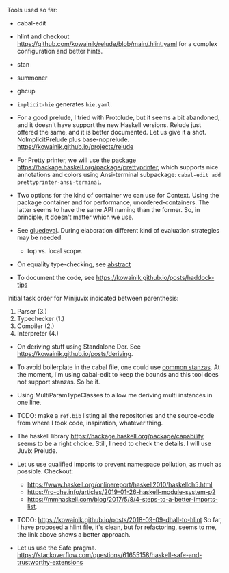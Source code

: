Tools used so far:

- cabal-edit
- hlint and checkout
  https://github.com/kowainik/relude/blob/main/.hlint.yaml for a
  complex configuration and better hints.
- stan
- summoner
- ghcup
- `implicit-hie` generates `hie.yaml`.

- For a good prelude, I tried with Protolude, but it seems a bit
  abandoned, and it doesn't have support the new Haskell versions.
  Relude just offered the same, and it is better documented. Let us
  give it a shot. NoImplicitPrelude plus base-noprelude.
  https://kowainik.github.io/projects/relude

- For Pretty printer, we will use the package
  https://hackage.haskell.org/package/prettyprinter, which supports
  nice annotations and colors using Ansi-terminal subpackage:
    `cabal-edit add prettyprinter-ansi-terminal`.

- Two options for the kind of container we can use for Context. Using
  the package container and for performance, unordered-containers. The
  latter seems to have the same API naming than the former. So, in
  principle, it doesn't matter which we use.


- See
  [gluedeval](https://gist.github.com/AndrasKovacs/a0e0938113b193d6b9c1c0620d853784).
  During elaboration different kind of evaluation strategies may be
  needed.
    - top vs. local scope. 
- On equality type-checking, see
  [abstract](https://github.com/anjapetkovic/anjapetkovic.github.io/blob/master/talks/2021-06-17-TYPES2021/abstract.pdf)
- To document the code, see
  https://kowainik.github.io/posts/haddock-tips

Initial task order for Minijuvix indicated between parenthesis:
1. Parser (3.)
2. Typechecker   (1.)
3. Compiler (2.)
4. Interpreter (4.)

- On deriving stuff using Standalone Der.
See https://kowainik.github.io/posts/deriving.
- To avoid boilerplate in the cabal file, one could use [common
  stanzas](https://vrom911.github.io/blog/common-stanzas). At the
  moment, I'm using cabal-edit to keep the bounds and this tool does
  not support stanzas. So be it.

- Using MultiParamTypeClasses to allow me deriving multi instances in one line. 

- TODO: make a `ref.bib` listing all the repositories and the
  source-code from where I took code, inspiration, whatever thing.

- The haskell library https://hackage.haskell.org/package/capability
  seems to be a right choice. Still, I need to check the details. I
  will use Juvix Prelude.

- Let us use qualified imports to prevent namespace pollution,
  as much as possible. Checkout:
  - https://www.haskell.org/onlinereport/haskell2010/haskellch5.html
  - https://ro-che.info/articles/2019-01-26-haskell-module-system-p2
  - https://mmhaskell.com/blog/2017/5/8/4-steps-to-a-better-imports-list.

- TODO: https://kowainik.github.io/posts/2018-09-09-dhall-to-hlint So
  far, I have proposed a hlint file, it's clean, but for refactoring,
  seems to me, the link above shows a better approach.

- Let us use the Safe pragma.
  https://stackoverflow.com/questions/61655158/haskell-safe-and-trustworthy-extensions